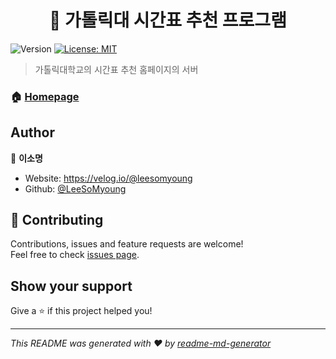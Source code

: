<h1 align="center">📜 가톨릭대 시간표 추천 프로그램</h1>
<p>
  <img alt="Version" src="https://img.shields.io/badge/version-1.0.0-blue.svg?cacheSeconds=2592000" />
  <a href="#" target="_blank">
    <img alt="License: MIT" src="https://img.shields.io/badge/License-MIT-yellow.svg" />
  </a>
</p>

> 가톨릭대학교의 시간표 추천 홈페이지의 서버

### 🏠 [Homepage](https://catholic-calendar.shop)

## Author

👤 **이소명**

* Website: https://velog.io/@leesomyoung
* Github: [@LeeSoMyoung](https://github.com/LeeSoMyoung)

## 🤝 Contributing

Contributions, issues and feature requests are welcome!<br />Feel free to check [issues page](https://catholic-calendar.shop). 

## Show your support

Give a ⭐️ if this project helped you!

***
_This README was generated with ❤️ by [readme-md-generator](https://github.com/kefranabg/readme-md-generator)_